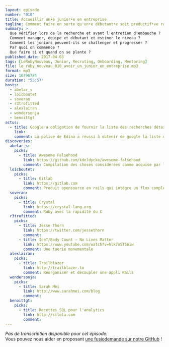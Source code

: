 ```yaml
---
layout: episode
number: "010"
title: Accueillir un•e junior•e en entreprise
tagline: Comment faire en sorte qu'un•e débutant•e soit productif•ve rapidement lors de son arrivée dans une entreprise et qu'il/elle puisse travailler efficacement sur la technologie retenue et/ou le produit.
summary: >
  Que vérifier lors de la recherche et avant l'entretien d'embauche ?
  Comment manager, équipe et débutant et estimer le niveau ?
  Comment les juniors peuvent-ils se challenger et progresser ?
  Par quoi on commence ?
  Que faire si et quand on se plante ?
published_date: 2017-04-03
tags: [LeRubyNouveau, Junior, Recruting, Onboarding, Mentoring]
file: le_ruby_nouveau_010_avoir_un_junior_en_entreprise.mp3
format: mp3
size: 16796784
duration: "55:57"
hosts:
  - abelar_s
  - loicboutet
  - soveran
  - r3trofitted
  - alexlairan
  - wondersonja
  - benoittgt
actus:
  - title: Google a obligation de fournir la liste des recherches détaillés.
    link:
    comment: La police de Edina a réussi à obtenir de google la liste des recherches faites dans sa circonscription sur une période données pour pouvoir appréhender un suspect.
discoveries:
  abelar_s:
    picks:
      - title: Awesome Falsehood
        link: https://github.com/kdeldycke/awesome-falsehood
        comment: Compilation des choses considérées comme acquise par les développeurs mais pas forcément vraies
  loicboutet:
    picks:
      - title: Gitlab
        link: https://gitlab.com
        comment: Produit opensource en rails qui intègre un flux complet pour le dev
  soveran:
    picks:
      - title: Crystal
        link: https://crystal-lang.org
        comment: Ruby avec la rapidité du C
  r3trofitted:
    picks:
      - title: Jesse Thorn
        link: https://twitter.com/jessethorn
        comment:
      - title: IceT/Body Count – No Lives Matter
        link: https://www.youtube.com/watch?v=hlk7o5T56iw
        comment: Une tuerie monumentale
  alexlairan:
    picks:
      - title: Trailblazer
        link: http://trailblazer.to
        comment: Réorganiser et découpler une appli Rails
  wondersonja:
    picks:
      - title: Sarah Mei
        link: http://www.sarahmei.com/blog
        comment:
  benoittgt:
    picks:
      - title: Recettes SQL pour l'analytics
        link: http://silota.com
        comment:
---
```


_Pas de transcription disponible pour cet épisode._  
Vous pouvez nous aider en proposant [une fusiodemande sur notre GitHub](https://github.com/LeRubyNouveau/lerubynouveau.fr) !
